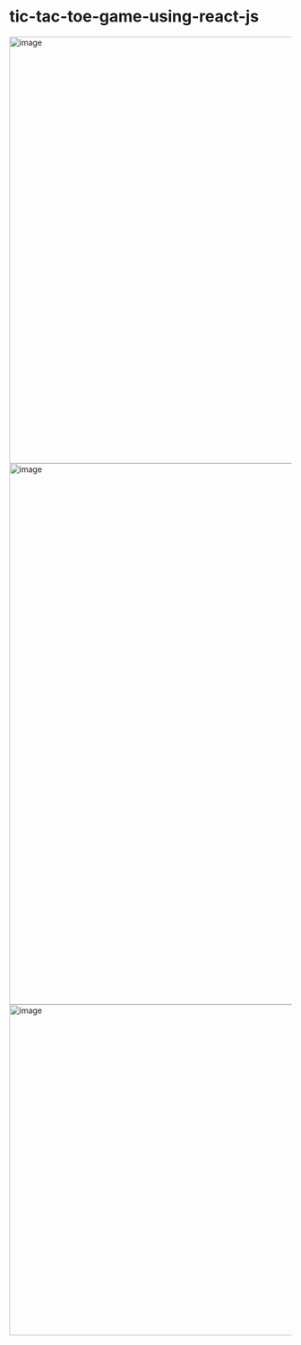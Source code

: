 # tic-tac-toe-game-using-react-js
<img width="761" alt="image" src="https://github.com/Nsralla/tic-tac-toe-game-using-react-js/assets/122102030/e3a8a8f9-ee8c-4de7-9949-9902467df705">
<img width="965" alt="image" src="https://github.com/Nsralla/tic-tac-toe-game-using-react-js/assets/122102030/6d99452a-0d31-4884-a229-726115b00d62">

<img width="590" alt="image" src="https://github.com/Nsralla/tic-tac-toe-game-using-react-js/assets/122102030/929291e9-92dd-4c4b-8d14-cf413d8a9039">

